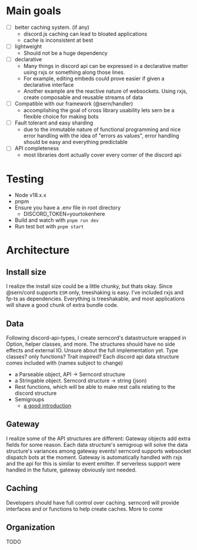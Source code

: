 # Main goals

- [ ] better caching system. (if any)
    - discord.js caching can lead to bloated applications
    - cache is inconsistent at best
- [ ] lightweight
    - Should not be a huge dependency
- [ ] declarative
    - Many things in discord api can be expressed in a declarative matter using rxjs or something along those lines.
    - For example, editing embeds could prove easier if given a declarative interface
    - Another example are the reactive nature of websockets. Using rxjs, create composable and reusable streams of data
- [ ] Compatible with our framework (@sern/handler)
    - accomplishing the goal of cross library usability lets sern be a flexible choice for making bots
- [ ] Fault tolerant and easy sharding
    - due to the immutable nature of functional programming and nice error handling with the idea of "errors as values", error handling should be 
    easy and everything predictable
- [ ] API completeness
    - most libraries dont actually cover every corner of the discord api


# Testing
- Node v18.x.x 
- pnpm
- Ensure you have a .env file in root directory
    - DISCORD_TOKEN=yourtokenhere
- Build and watch with `pnpm run dev`
- Run test bot with `pnpm start`



# Architecture

## Install size
I realize the install size could be a little chunky, but thats okay. Since @sern/cord supports `ESM` only, treeshaking is easy. I've included rxjs and fp-ts as dependencies. Everything is treeshakable, and most applications will shave a good chunk of extra bundle code.

## Data 
Following discord-api-types, I create serncord's datastructure wrapped in Option<T>, helper classes, and more. The structures should have no side effects and external IO. Unsure about the full implementation yet. Type classes? only functions? Trait inspired?
Each discord api data structure comes included with (names subject to change)
- a Parseable object, API -> Serncord structure 
- a Stringable object. Serncord structure -> string (json) 
- Rest functions, which will be able to make rest calls relating to the discord structure
- Semigroups
    - [a good introduction](https://dev.to/gcanti/getting-started-with-fp-ts-semigroup-2mf7)

## Gateway
I realize some of the API structures are different: Gateway objects add extra fields for some reason. Each data structure's semigroup will solve the data structure's variances among gateway events!
serncord supports websocket dispatch bots at the moment. Gateway is automatically handled with rxjs and the api for this is similar to event emitter. 
If serverless support were handled in the future, gateway obviously isnt needed.

## Caching
Developers should have full control over caching. serncord will provide interfaces and or functions to help create caches.
More to come

## Organization
TODO
